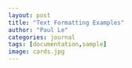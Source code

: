 ```yaml
---
layout: post
title: "Text Formatting Examples"
author: "Paul Le"
categories: journal
tags: [documentation,sample]
image: cards.jpg
---
```

